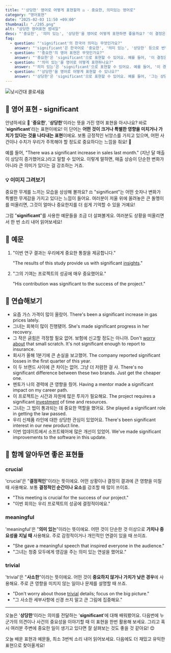 ```yaml
---
title: "'상당한' 영어로 어떻게 표현할까 ⚖️ - 중요한, 의미있는 영어로"
category: "영어표현"
date: "2025-02-03 11:50 +09:00"
thumbnail: "./285.png"
alt: "상당한 영어표현 썸네일"
desc: "'중요한', '의미 있는', '상당한'을 영어로 어떻게 표현하면 좋을까요? '이 결정은 정말 중요한 거야', '이 경험은 나에게 의미 있는 시간이었어' 등을 영어로 표현하는 법을 배워봅시다. 다양한 예문을 통해서 연습하고 본인의 표현으로 만들어 보세요."
faq:
  - question: "'significant'의 한국어 의미는 무엇인가요?"
    answer: "'significant'은 한국어로 '중요한', '의미 있는', '상당한' 등으로 번역될 수 있어요."
  - question: "'중요한'의 영어 표현은 무엇인가요?"
    answer: "'중요한'은 'significant'으로 표현할 수 있어요. 예를 들어, '이 결정은 정말 중요한 거야'는 'This decision is really significant'로 말할 수 있어요."
  - question: "'의미 있는'을 영어로 어떻게 표현하나요?"
    answer: "'의미 있는'은 'significant'으로 표현할 수 있어요. 예를 들어, '이 경험은 나에게 의미 있는 시간이었어'는 'This experience was a significant time for me'로 표현할 수 있어요."
  - question: "'상당한'을 영어로 어떻게 표현할 수 있나요?"
    answer: "'상당한'은 'significant'으로 표현할 수 있어요. 예를 들어, '그는 상당한 성과를 거두었어'는 'He achieved significant results'로 말할 수 있어요."
---
```


![낮시간대 콜로세움](./285-1.jpg)

## 🌟 영어 표현 - significant

안녕하세요 👋 '**중요한**', '**상당한**'이라는 뜻을 가진 영어 표현을 아시나요? 바로 '**significant**'라는 표현이에요! 이 단어는 **어떤 것이 크거나 특별한 영향을 미치거나 가치가 있다는 것을 나타내는 표현**이에요. 보통 긍정적인 뉘앙스를 가지고 있으며, 어떤 사건이나 수치가 우리가 주목해야 할 정도로 중요하다는 느낌을 줘요! 🌟

예를 들어, "There was a significant increase in sales last month." (지난 달 매출이 상당히 증가했어요.)라고 말할 수 있어요. 이렇게 말하면, 매출 상승이 단순한 변화가 아니라 큰 의미가 있다는 걸 강조하는 거죠.

### 💡 이미지 그려보기

중요한 무게를 느끼는 모습을 상상해 볼까요? ⚖️ "significant"는 어떤 숫자나 변화가 특별한 무게감을 가지고 있다는 느낌이 들어요. 여러분이 저울 위에 올려놓은 큰 돌멩이를 떠올리면, 그것이 얼마나 중요한지를 더 쉽게 기억할 수 있을 거예요!

그럼 "**significant**"를 사용한 예문들을 조금 더 살펴볼게요. 여러분도 상황을 떠올리면서 한 번 소리 내어 읽어보세요!

## 📖 예문

1. "이번 연구 결과는 우리에게 중요한 통찰을 제공합니다."

   "The results of this study provide us with significant [insights](/blog/in-english/357.insight/)."

2. "그의 기여는 프로젝트의 성공에 매우 중요했어요."

   "His contribution was significant to the success of the project."

## 💬 연습해보기

<ul data-interactive-list>
  <li data-interactive-item>
    <span data-toggler>요즘 가스 가격이 많이 올랐어.</span>
    <span data-answer>There's been a significant increase in gas prices lately.</span>
  </li>
  <li data-interactive-item>
    <span data-toggler>그녀는 회복이 많이 진행됐어.</span>
    <span data-answer>She's made significant progress in her recovery.</span>
  </li>
  <li data-interactive-item>
    <span data-toggler>그 작은 긁힘은 걱정할 필요 없어. 보험에 신고할 정도는 아니야.</span>
    <span data-answer>Don't <a href="/blog/in-english/209.worry-about/">worry about</a> that small scratch. It's not significant enough to report to insurance.</span>
  </li>
  <li data-interactive-item>
    <span data-toggler>회사가 올해 1분기에 큰 손실을 보고했어.</span>
    <span data-answer>The company reported significant losses in the first quarter of this year.</span>
  </li>
  <li data-interactive-item>
    <span data-toggler>이 두 브랜드 사이에 큰 차이는 없어. 그냥 더 저렴한 걸 사.</span>
    <span data-answer>There's no significant difference between these two brands. Just get the cheaper one.</span>
  </li>
  <li data-interactive-item>
    <span data-toggler>멘토가 나의 경력에 큰 영향을 줬어.</span>
    <span data-answer>Having a mentor made a significant impact on my career path.</span>
  </li>
  <li data-interactive-item>
    <span data-toggler>이 프로젝트는 시간과 자원에 많은 투자가 필요해요.</span>
    <span data-answer>The project requires a significant <a href="/blog/in-english/414.investment/">investment</a> of time and resources.</span>
  </li>
  <li data-interactive-item>
    <span data-toggler>그녀는 그 법이 통과되는 데 중요한 역할을 했어요.</span>
    <span data-answer>She played a significant role in getting the law passed.</span>
  </li>
  <li data-interactive-item>
    <span data-toggler>우리 신제품 라인에 대한 상당한 관심이 있었어요.</span>
    <span data-answer>There's been significant interest in our new product line.</span>
  </li>
  <li data-interactive-item>
    <span data-toggler>이번 업데이트에서 소프트웨어에 많은 개선이 있었어.</span>
    <span data-answer>We've made significant improvements to the software in this update.</span>
  </li>
</ul>

## 🤝 함께 알아두면 좋은 표현들

### crucial

'crucial'은 "**결정적인**"이라는 뜻이에요. 어떤 상황이나 결정이 결과에 큰 영향을 미칠 때 사용해요. 보통 **결정적인 순간이나 요소**를 강조할 때 많이 쓰이죠.

- "This meeting is crucial for the success of our project."
- "이번 회의는 우리 프로젝트의 성공에 결정적이에요."

### meaningful

'meaningful'은 "**의미 있는**"이라는 뜻이에요. 어떤 것이 단순한 것 이상으로 **가치나 중요성을 지닐 때** 사용해요. 주로 감정적이거나 개인적인 연결이 있을 때 쓰이죠.

- "She gave a meaningful speech that inspired everyone in the audience."
- "그녀는 청중 모두에게 영감을 주는 의미 있는 연설을 했어요."

### trivial

'trivial'은 "**사소한**"이라는 뜻이에요. 어떤 것이 **중요하지 않거나 가치가 낮은 경우**에 사용해요. 주로 큰 영향을 미치지 않는 일이나 문제를 설명할 때 쓰죠.

- "Don't worry about those [trivial](/blog/in-english/176.trivial/) details; focus on the big picture."
- "그 사소한 세부사항에 신경 쓰지 말고 큰 그림에 집중해요."

---

오늘은 '**상당한**'이라는 의미를 전달하는 '**significant**'에 대해 배워봤어요. 다음번에 누군가의 의견이나 사건의 중요성을 이야기할 때 이 표현을 한번 활용해 보세요. 그리고 혹시 여러분 주변에 중요한 일이 생기고 있다면 잘 살펴보는 것도 좋을 것 같아요! 😊

오늘 배운 표현과 예문들, 최소 3번씩 소리 내어 읽어보세요. 다음에도 더 재밌고 유익한 표현으로 찾아올게요!
